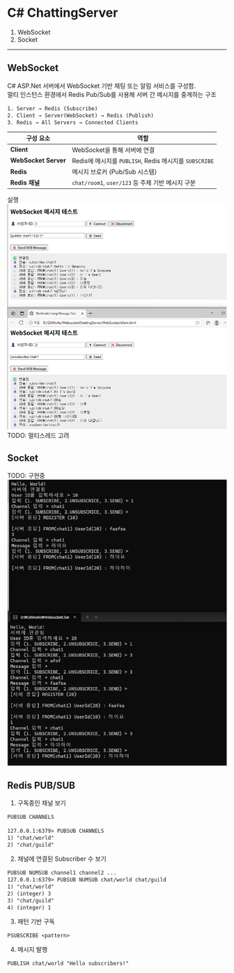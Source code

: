 # C# ChattingServer
1. WebSocket
2. Socket


---
## WebSocket
C# ASP.Net 서버에서 WebSocket 기반 채팅 또는 알림 서비스를 구성함. 
<br>멀티 인스턴스 환경에서 Redis Pub/Sub를 사용해 서버 간 메시지를 중계하는 구조

```
1. Server → Redis (Subscribe)
2. Client → Server(WebSocket) → Redis (Publish)
3. Redis → All Servers → Connected Clients
```


| 구성 요소         | 역할 |
|------------------|------|
| **Client**       | WebSocket을 통해 서버에 연결 |
| **WebSocket Server** | Redis에 메시지를 `PUBLISH`, Redis 메시지를 `SUBSCRIBE` |
| **Redis**        | 메시지 브로커 (Pub/Sub 시스템) |
| **Redis 채널**   | `chat/room1`, `user/123` 등 주제 기반 메시지 구분 |


실행
![img1](Img/WebSocketHtmlTest.png)
<br>
TODO: 멀티스레드 고려

## Socket
TODO: 구현중
![img1](Img/20250629_SocketClientTest.png)

## Redis PUB/SUB
1. 구독중인 채널 보기
```
PUBSUB CHANNELS

127.0.0.1:6379> PUBSUB CHANNELS
1) "chat/world"
2) "chat/guild"
```

2. 채널에 연결된 Subscriber 수 보기
```
PUBSUB NUMSUB channel1 channel2 ...
127.0.0.1:6379> PUBSUB NUMSUB chat/world chat/guild
1) "chat/world"
2) (integer) 3
3) "chat/guild"
4) (integer) 1
```

3. 패턴 기반 구독
```
PSUBSCRIBE <pattern>
```

4. 메시지 발행
```
PUBLISH chat/world "Hello subscribers!"
```

